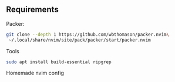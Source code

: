 ## Requirements

Packer:
``` bash
git clone --depth 1 https://github.com/wbthomason/packer.nvim\
 ~/.local/share/nvim/site/pack/packer/start/packer.nvim
```

Tools

``` bash
sudo apt install build-essential ripgrep
```


Homemade nvim config


